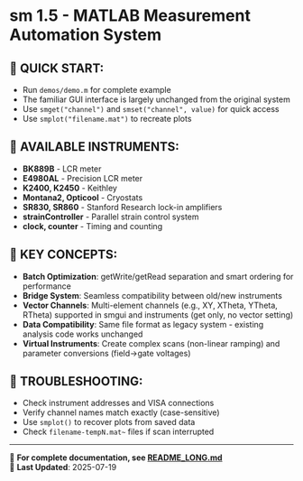 # sm 1.5 - MATLAB Measurement Automation System

## 🚀 QUICK START:
- Run `demos/demo.m` for complete example
- The familiar GUI interface is largely unchanged from the original system
- Use `smget("channel")` and `smset("channel", value)` for quick access
- Use `smplot("filename.mat")` to recreate plots

## 🔬 AVAILABLE INSTRUMENTS:
- **BK889B** - LCR meter
- **E4980AL** - Precision LCR meter  
- **K2400, K2450** - Keithley
- **Montana2, Opticool** - Cryostats
- **SR830, SR860** - Stanford Research lock-in amplifiers
- **strainController** - Parallel strain control system
- **clock, counter** - Timing and counting

## 🔑 KEY CONCEPTS:
- **Batch Optimization**: getWrite/getRead separation and smart ordering for performance
- **Bridge System**: Seamless compatibility between old/new instruments
- **Vector Channels**: Multi-element channels (e.g., XY, XTheta, YTheta, RTheta) supported in smgui and instruments (get only, no vector setting)
- **Data Compatibility**: Same file format as legacy system - existing analysis code works unchanged
- **Virtual Instruments**: Create complex scans (non-linear ramping) and parameter conversions (field→gate voltages)

## 🔧 TROUBLESHOOTING:
- Check instrument addresses and VISA connections
- Verify channel names match exactly (case-sensitive)
- Use `smplot()` to recover plots from saved data
- Check `filename-tempN.mat~` files if scan interrupted

---

📖 **For complete documentation, see [README_LONG.md](README_LONG.md)**  
📅 **Last Updated**: 2025-07-19
